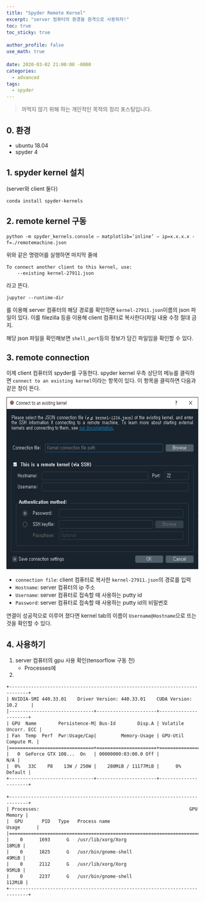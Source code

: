 ```yaml
---
title: "Spyder Remote Kernel"
excerpt: "server 컴퓨터의 환경을 원격으로 사용하자!"
toc: true
toc_sticky: true

author_profile: false
use_math: true

date: 2020-03-02 21:00:00 -0000
categories: 
  - advanced
tags:
  - spyder
---
```

> 까먹지 않기 위해 하는 개인적인 목적의 정리 포스팅입니다.

## 0. 환경
- ubuntu 18.04
- spyder 4

## 1. spyder kernel 설치
(server와 client 둘다)
```
conda install spyder-kernels
```

## 2. remote kernel 구동
```
python -m spyder_kernels.console — matplotlib=’inline’ — ip=x.x.x.x -f=./remotemachine.json
```
위와 같은 명령어를 실행하면 마지막 줄에
```
To connect another client to this kernel, use:
    --existing kernel-27911.json
```
라고 뜬다.
```
jupyter --runtime-dir
```
를 이용해 server 컴퓨터의 해당 경로를 확인하면 `kernel-27911.json`이름의 json 파일이 있다. 이를 filezilla 등을 이용해 client 컴퓨터로 복사한다(파일 내용 수정 절대 금지.

해당 json 파일을 확인해보면 `shell_port`등의 정보가 담긴 파일임을 확인할 수 있다.

## 3. remote connection
이제 client 컴퓨터의 spyder를 구동한다.
spyder kernel 우측 상단의 메뉴를 클릭하면 `connect to an existing kernel`이라는 항목이 있다. 이 항목을 클릭하면 다음과 같은 창이 뜬다.

<center><img  src="https://github.com/an-seunghwan/an-seunghwan.github.io/blob/master/assets/img/existing_kernel_setting.png?raw=true
" width="600"  height="450"></center>

- `connection file`: client 컴퓨터로 복사한 `kernel-27911.json`의 경로를 입력
- `Hostname`: server 컴퓨터의 ip 주소
- `Username`: server 컴퓨터로 접속할 때 사용하는 putty id
- `Password`: server 컴퓨터로 접속할 때 사용하는 putty id의 비밀번호

연결이 성공적으로 이루어 졌다면 kernel tab의 이름이 `Username@Hostname`으로 뜨는 것을 확인할 수 있다.

## 4. 사용하기
1. server 컴퓨터의 gpu 사용 확인(tensorflow 구동 전)
	- Processes에 
2. 
```
+-----------------------------------------------------------------------------+
| NVIDIA-SMI 440.33.01    Driver Version: 440.33.01    CUDA Version: 10.2     |
|-------------------------------+----------------------+----------------------+
| GPU  Name        Persistence-M| Bus-Id        Disp.A | Volatile Uncorr. ECC |
| Fan  Temp  Perf  Pwr:Usage/Cap|         Memory-Usage | GPU-Util  Compute M. |
|===============================+======================+======================|
|   0  GeForce GTX 108...  On   | 00000000:03:00.0 Off |                  N/A |
|  0%   33C    P8    13W / 250W |    280MiB / 11177MiB |      0%      Default |
+-------------------------------+----------------------+----------------------+

+-----------------------------------------------------------------------------+
| Processes:                                                       GPU Memory |
|  GPU       PID   Type   Process name                             Usage      |
|=============================================================================|
|    0      1693      G   /usr/lib/xorg/Xorg                            18MiB |
|    0      1825      G   /usr/bin/gnome-shell                          49MiB |
|    0      2112      G   /usr/lib/xorg/Xorg                            95MiB |
|    0      2237      G   /usr/bin/gnome-shell                         112MiB |
+-----------------------------------------------------------------------------+
```

<!--stackedit_data:
eyJoaXN0b3J5IjpbLTIwOTQ0OTEwMDEsMTMzNzMwNTg3NiwtMj
U0Nzc4NzcyXX0=
-->
